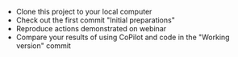 - Clone this project to your local computer
- Check out the first commit "Initial preparations"
- Reproduce actions demonstrated on webinar
- Compare your results of using CoPilot and code in the "Working version" commit
